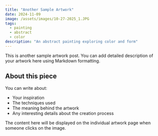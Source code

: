 ```yaml
---
title: "Another Sample Artwork"
date: 2024-11-09
image: /assets/images/10-27-2025_1.JPG
tags: 
  - painting
  - abstract
  - color
description: "An abstract painting exploring color and form"
---
```


This is another sample artwork post. You can add detailed description of your artwork here using Markdown formatting.

## About this piece

You can write about:
- Your inspiration
- The techniques used
- The meaning behind the artwork
- Any interesting details about the creation process

The content here will be displayed on the individual artwork page when someone clicks on the image.